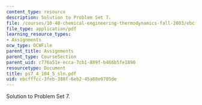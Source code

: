 ```yaml
---
content_type: resource
description: Solution to Problem Set 7.
file: /courses/10-40-chemical-engineering-thermodynamics-fall-2003/ebcfffcc3feb388f6eb245a88e0705de_ps7_4_104_5_sln.pdf
file_type: application/pdf
learning_resource_types:
- Assignments
ocw_type: OCWFile
parent_title: Assignments
parent_type: CourseSection
parent_uid: c776a51e-ecca-7cb1-889f-b466b5fe1890
resourcetype: Document
title: ps7_4_104_5_sln.pdf
uid: ebcfffcc-3feb-388f-6eb2-45a88e0705de
---
```

Solution to Problem Set 7.

